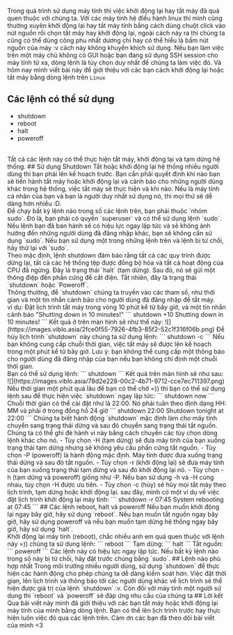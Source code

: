 Trong quá trình sử dụng máy tính thì việc khởi động lại hay tắt máy đã quá quen thuộc với chúng ta. Với các máy tính hệ điều hành linux thì mình cũng thường xuyên khởi động lại hay tắt máy tính bằng cách dùng chuột click vào nút nguồn rồi chọn tắt máy hay khởi động lại, ngoài cách này ra thì chúng ta cũng có thể dùng công phu nhất dương chỉ hay có thể hiểu là bấm nút nguồn của máy :v cách này không khuyến khích sử dụng. Nếu bạn làm việc trên một máy chủ không có GUI hoặc bạn đang sử dụng SSH session cho máy tính từ xa, dòng lệnh là tùy chọn duy nhất để chúng ta làm việc đó. Và hôm nay mình viết bài này để giới thiệu với các bạn cách khởi động lại hoặc tắt máy bằng dòng lệnh trên `Linux`

## Các lệnh có thể sử dụng
- shutdown
- reboot
- halt
- poweroff
<br>
Tất cả các lệnh này có thể thực hiện tắt máy, khởi động lại và tạm dừng hệ thống.
## Sử dụng Shutdown
Tắt hoặc khởi động lại hệ thống nhiều người dùng thì bạn phải lên kế hoạch trước. Bạn cần phải quyết định khi nào bạn sẽ tiến hành tắt máy hoặc khởi động lại và cảnh báo cho những người dùng khác trong hệ thống, việc tắt máy sẽ thực hiện và khi nào. Nếu là máy tính cá nhân của bạn và bạn là người duy nhất sử dụng nó, thì mọi thứ sẽ dễ dàng hơn nhiều :D.
<br>
Để chạy bất kỳ lệnh nào trong số các lệnh trên, bạn phải thuộc `nhóm sudo`. Đó là, bạn phải có quyền `superuser` và có thể sử dụng lệnh `sudo`. Nếu lệnh bạn đã ban hành sẽ có hiệu lực ngay lập tức và sẽ không ảnh hưởng đến những người dùng đã đăng nhập khác, bạn sẽ không cần sử dụng `sudo`. Nếu bạn sử dụng một trong những lệnh trên và lệnh bị từ chối, hãy thử lại với `sudo`.
<br>
Theo mặc định, lệnh shutdown đảm bảo rằng tất cả các quy trình được dừng lại, tất cả các hệ thống tệp được đồng bộ hóa và tất cả hoạt động của CPU đã ngừng. Đây là trạng thái `halt` (tạm dừng). Sau đó, nó sẽ gửi một thông điệp đến phần cứng để cắt điện. Tất nhiên, đây là trạng thái `shutdown` hoặc `Poweroff`.
<br>
Thông thường, để `shutdown` chúng ta truyền vào các tham số, như thời gian và một tin nhắn cảnh bảo cho người dùng đã đăng nhập để tắt máy. 
<br>
ví dụ: Đặt lịch trình tắt máy trong vòng 10 phút kể từ bây giờ, và một tin nhắn cảnh báo "Shutting down in 10 minutes!"
```
shutdown +10 Shutting down in 10 minutes!
```
Kết quả ở trên màn hình sẽ như thế này:
![](https://images.viblo.asia/2fce0f55-7926-4fb3-85f2-52c1f316f06b.png)
Để hủy lịch trình `shutdown` này chúng ta sử dụng lệnh:
```
shutdown -c
```
Nếu bạn không cung cấp chuỗi thời gian, việc tắt máy sẽ được lên kế hoạch trong một phút kể từ bây giờ. Lưu ý: bạn không thể cung cấp một thông báo cho người dùng đã đăng nhập của bạn nếu bạn không chỉ định một chuỗi thời gian. 
<br>
Bạn có thể sử dụng lệnh:
```
shutdown
```
Kết quả trên màn hình sẽ như sau:
![](https://images.viblo.asia/78d2e228-00c2-4b71-9712-cce7ec711397.png)
Nếu thời gian một phút quá lâu để bạn có thể chờ =)) thì bạn có thể sử dụng lệnh sau để thực hiện việc `shutdown` ngay lập tức:
```
shutdown now
```
Chuỗi thời gian có thể cài đặt như là 22:00. Nó phải tuân theo định dạng HH: MM và phải ở trong đồng hồ 24 giờ
```
shutdown 22:00 Shutdown tonight at 22:00
```
Chúng ta biết hành động `shutdown` mặc định làm cho máy tính chuyển sang trạng thái dừng và sau đó chuyển sang trạng thái tắt nguồn. Chúng ta có thể ghi đè hành vi này bằng cách chuyển các tùy chọn dòng lệnh khác cho nó.
- Tùy chọn -H (tạm dừng) sẽ đưa máy tính của bạn xuống trạng thái tạm dừng nhưng sẽ không yêu cầu phần cứng tắt nguồn. 
- Tùy chọn -P (poweroff) là hành động mặc định. Máy tính được đưa xuống trạng thái dừng và sau đó tắt nguồn. 
- Tùy chọn -r (khởi động lại) sẽ đưa máy tính của bạn xuống trạng thái tạm dừng và sau đó khởi động lại nó. 
- Tùy chọn -h (tạm dừng và poweroff) giống như -P. Nếu bạn sử dụng -h và -H cùng nhau, tùy chọn -H được ưu tiên. 
- Tùy chọn -c (hủy) sẽ hủy mọi tắt máy theo lịch trình, tạm dừng hoặc khởi động lại.
sau đây, mình có một ví dụ về việc đặt lịch trình khởi động lại máy tính:
```
shutdown -r 07:45 System rebooting at 07:45
```
## Các lệnh reboot, halt và poweroff
Nếu bạn muốn khởi động lại ngay bây giờ, hãy sử dụng `reboot`. Nếu bạn muốn tắt nguồn ngay bây giờ, hãy sử dụng poweroff và nếu bạn muốn tạm dừng hệ thống ngay bây giờ, hãy sử dụng `halt`.
<br>
Khởi động lại máy tính (reboot), chắc nhiều anh em quá quen thuộc với lệnh này =)) chúng ta sử dụng lệnh:
```
reboot
```
Tạm dừng:
```
halt
```
Tắt nguồn:
```
poweroff
```
Các lệnh này có hiệu lực ngay lập tức. Nếu bất kỳ lệnh nào trong số này bị từ chối, hãy đặt trước chúng bằng `sudo`.
## Lệnh nào phù hợp nhất
Trong môi trường nhiều người dùng, sử dụng `shutdown` để thực hiện các hành động cho phép chúng ta dễ dàng kiểm soát hơn. Việc đặt thời gian, lên lịch trình và thông báo tới các người dùng khác về lịch trình sẽ thể hiện được giá trị của lệnh `shutdown` :v. Còn đối với máy tính một người sử dụng thì `reboot` và `poweroff` sẽ đáp ứng nhu cầu của chúng ta
## Lời kết
Qua bài viết này mình đã giới thiệu với các bạn tắt máy hoặc khởi động lại máy tính của mình bằng dòng lệnh. Bạn có thể lên lịch trình trước hay thực hiện luôn việc đó qua các lệnh trên. Cảm ơn các bạn đã theo dõi bài viết của mình <3